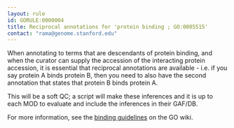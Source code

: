 ```yaml
---
layout: rule
id: GORULE:0000004
title: Reciprocal annotations for 'protein binding ; GO:0005515'
contact: "rama@genome.stanford.edu"
---
```


<p>When annotating to terms that are descendants of protein binding, and when the curator can supply the accession of the interacting protein accession, it is essential that reciprocal annotations are available - i.e. if you say protein A binds protein B, then you need to also have the second annotation that states that protein B binds protein A.</p>
<p>This will be a soft QC; a script will make these inferences and it is up to each MOD to evaluate and include the inferences in their GAF/DB.</p>
<p>For more information, see the <a href="http://wiki.geneontology.org/index.php/Binding_Guidelines">binding guidelines</a> on the GO wiki.</p>
